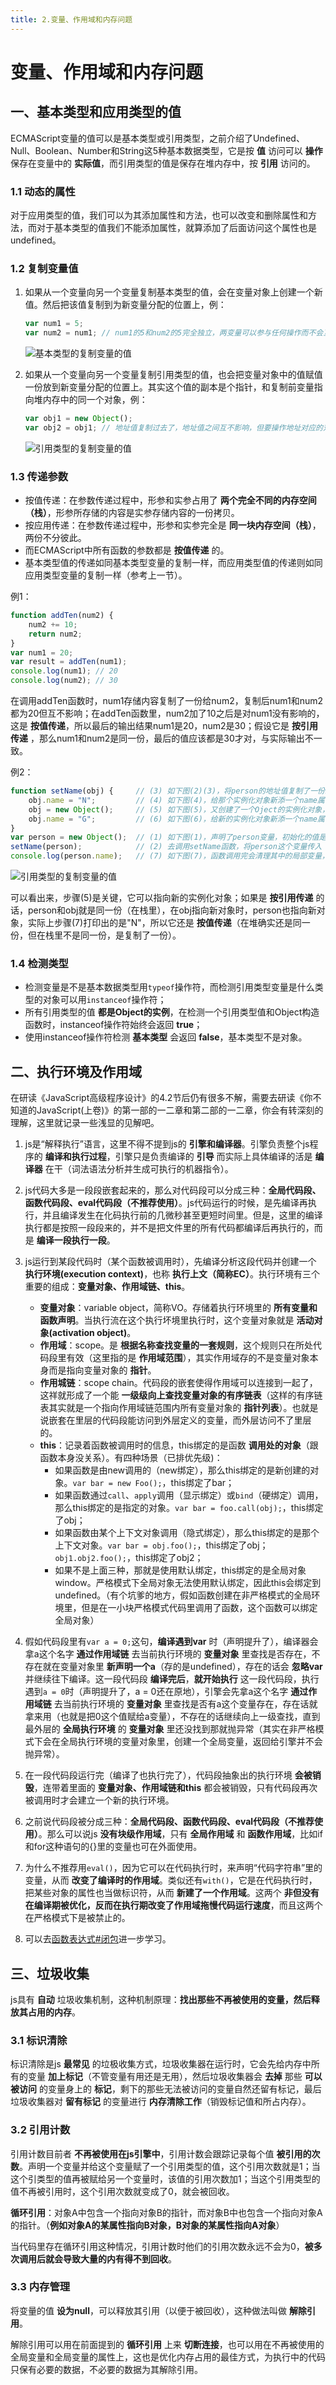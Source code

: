 ```yaml
---
title: 2.变量、作用域和内存问题
---
```


# 变量、作用域和内存问题

## 一、基本类型和应用类型的值

ECMAScript变量的值可以是基本类型或引用类型，之前介绍了Undefined、Null、Boolean、Number和String这5种基本数据类型，它是按 **值** 访问可以 **操作** 保存在变量中的 **实际值**，而引用类型的值是保存在堆内存中，按 **引用** 访问的。

### 1.1 动态的属性

对于应用类型的值，我们可以为其添加属性和方法，也可以改变和删除属性和方法，而对于基本类型的值我们不能添加属性，就算添加了后面访问这个属性也是undefined。

### 1.2 复制变量值

1. 如果从一个变量向另一个变量复制基本类型的值，会在变量对象上创建一个新值。然后把该值复制到为新变量分配的位置上，例：

    ```js
    var num1 = 5;
    var num2 = num1; // num1的5和num2的5完全独立，两变量可以参与任何操作而不会互相影响。
    ```

    ![基本类型的复制变量的值](./img/2.变量、作用域和内存问题/基本类型的复制变量的值.png)

2. 如果从一个变量向另一个变量复制引用类型的值，也会把变量对象中的值赋值一份放到新变量分配的位置上。其实这个值的副本是个指针，和复制前变量指向堆内存中的同一个对象，例：  

    ```js
    var obj1 = new Object();
    var obj2 = obj1; // 地址值复制过去了，地址值之间互不影响，但要操作地址对应的对象就会有影响。
    ```

    ![引用类型的复制变量的值](./img/2.变量、作用域和内存问题/引用类型的复制变量的值.png)

### 1.3 传递参数

- 按值传递：在参数传递过程中，形参和实参占用了 **两个完全不同的内存空间（栈）**，形参所存储的内容是实参存储内容的一份拷贝。
- 按应用传递：在参数传递过程中，形参和实参完全是 **同一块内存空间（栈）**，两份不分彼此。
- 而ECMAScript中所有函数的参数都是 **按值传递** 的。
- 基本类型值的传递如同基本类型变量的复制一样，而应用类型值的传递则如同应用类型变量的复制一样（参考上一节）。

例1：

```js
function addTen(num2) {
    num2 += 10;
    return num2;
}
var num1 = 20;
var result = addTen(num1);
console.log(num1); // 20
console.log(num2); // 30
```

在调用addTen函数时，num1存储内容复制了一份给num2，复制后num1和num2都为20但互不影响；在addTen函数里，num2加了10之后是对num1没有影响的，这是 **按值传递**，所以最后的输出结果num1是20，num2是30；假设它是 **按引用传递** ，那么num1和num2是同一份，最后的值应该都是30才对，与实际输出不一致。

例2：

```js
function setName(obj) {     // (3) 如下图(2)(3)，将person的地址值复制了一份给obj，让obj也指向那个实例化对象
    obj.name = "N";         // (4) 如下图(4)，给那个实例化对象新添一个name属性，该属性值为"N"
    obj = new Object();     // (5) 如下图(5)，又创建了一个Oject的实例化对象，让obj指向这个新的实例化对象
    obj.name = "G";         // (6) 如下图(6)，给新的实例化对象新添一个name属性，该属性值为"G"
}
var person = new Object();  // (1) 如下图(1)，声明了person变量，初始化的值是Oject引用类型的一个实例化对象
setName(person);            // (2) 去调用setName函数，将person这个变量传入
console.log(person.name);   // (7) 如下图(7)，函数调用完会清理其中的局部变量，只剩下外部的person和其指引的对象了
```

![引用类型的复制变量的值](./img/2.变量、作用域和内存问题/引用类型的按值传递.png)  

可以看出来，步骤(5)是关键，它可以指向新的实例化对象；如果是 **按引用传递** 的话，person和obj就是同一份（在栈里），在obj指向新对象时，person也指向新对象，实际上步骤(7)打印出的是"N"，所以它还是 **按值传递**（在堆确实还是同一份，但在栈里不是同一份，是复制了一份）。

### 1.4 检测类型

- 检测变量是不是基本数据类型用`typeof`操作符，而检测引用类型变量是什么类型的对象可以用`instanceof`操作符；
- 所有引用类型的值 **都是Object的实例**，在检测一个引用类型值和Object构造函数时，instanceof操作符始终会返回 **true**；
- 使用instanceof操作符检测 **基本类型** 会返回 **false**，基本类型不是对象。

## 二、执行环境及作用域

在研读《JavaScript高级程序设计》的4.2节后仍有很多不解，需要去研读《你不知道的JavaScript(上卷)》的第一部的一二章和第二部的一二章，你会有转深刻的理解，这里就记录一些浅显的见解吧。

1. js是“解释执行”语言，这里不得不提到js的 **引擎和编译器**。引擎负责整个js程序的 **编译和执行过程**，引擎只是负责编译的 **引导** 而实际上具体编译的活是 **编译器** 在干（词法语法分析并生成可执行的机器指令）。

2. js代码大多是一段段嵌套起来的，那么对代码段可以分成三种：**全局代码段、函数代码段、eval代码段（不推荐使用）**。js代码运行的时候，是先编译再执行，并且编译发生在化码执行前的几微秒甚至更短时间里。但是，这里的编译执行都是按照一段段来的，并不是把文件里的所有代码都编译后再执行的，而是 **编译一段执行一段**。

3. js运行到某段代码时（某个函数被调用时），先编译分析这段代码并创建一个 **执行环境(execution context)**，也称 **执行上文（简称EC）**。执行环境有三个重要的组成：**变量对象、作用域链、this**。
   - **变量对象**：variable object，简称VO。存储着执行环境里的 **所有变量和函数声明**。当执行流在这个执行坏境里执行时，这个变量对象就是 **活动对象(activation object)**。  
   - **作用域**：scope。是 **根据名称查找变量的一套规则**，这个规则只在所处代码段里有效（这里指的是 **作用域范围**），其实作用域存的不是变量对象本身而是指向变量对象的 **指针**。
   - **作用城链**：scope chain。代码段的嵌套使得作用域可以连接到一起了，这祥就形成了一个能 **一级级向上查找变量对象的有序链表**（这样的有序链表其实就是一个指向作用域链范围内所有变量对象的 **指针列表**）。也就是说嵌套在里层的代码段能访问到外层定义的变量，而外层访问不了里层的。
   - **this**：记录着函数被调用时的信息，this绑定的是函数 **调用处的对象**（跟函数本身没关系）。有四种场景（已排优先级)：
     - 如果函数是由new调用的（new绑定），那么this绑定的是新创建的对象。`var bar = new Foo();`，this绑定了bar；
     - 如果函数通过`call`、`apply`调用（显示绑定）或`bind`（硬绑定）调用，那么this绑定的是指定的对象。`var bar = foo.call(obj);`，this绑定了obj；
     - 如果函数由某个上下文对象调用（隐式绑定），那么this绑定的是那个上下文对象。`var bar = obj.foo();`，this绑定了obj；`obj1.obj2.foo();`，this绑定了obj2；
     - 如果不是上面三种，那就是使用默认绑定，this绑定的是全局对象window。严格模式下全局对象无法使用默认绑定，因此this会绑定到undefined。（有个坑爹的地方，假如函数创建在非严格模式的全局环境里，但是在一小块严格模式代码里调用了函数，这个函数可以绑定全局对象）

4. 假如代码段里有`var a = 0;`这句，**编译遇到var** 时（声明提升了），编译器会拿a这个名字 **通过作用域链** 去当前执行环境的 **变量对象** 里查找是否存在，不存在就在变量对象里 **新声明一个a**（存的是undefined），存在的话会 **忽略var** 并继续往下编译。这一段代码段 **编译完后**，**就开始执行** 这一段代码段，执行遇到`a = 0`时（声明提升了，a = 0还在原地），引擎会先拿a这个名字 **通过作用域链** 去当前执行环境的 **变量对象** 里查找是否有a这个变量存在，存在话就拿来用（也就是把0这个值赋给a变量），不存在的话继续向上一级查找，直到最外层的 **全局执行环境** 的 **变量对象** 里还没找到那就抛异常（其实在非严格模式下会在全局执行环境的变量对象里，创建一个全局变量，返回给引擎并不会抛异常）。

5. 在一段代码段运行完（编译了也执行完了），代码段抽象出的执行环境 **会被销毁**，连带着里面的 **变量对象、作用域链和this** 都会被销毁，只有代码段再次被调用时才会建立一个新的执行环境。

6. 之前说代码段被分成三种：**全局代码段、函数代码段、eval代码段（不推荐使用）**。那么可以说js **没有块级作用域**，只有 **全局作用域** 和 **函数作用域**，比如if和for这种语句的{}里的变量也可在外面使用。

7. 为什么不推荐用`eval()`，因为它可以在代码执行时，来声明“代码字符串”里的变量，从而 **改变了编译时的作用域**。类似还有`with()`，它是在代码执行时，把某些对象的属性也当做标识符，从而 **新建了一个作用域**。这两个 **非但没有在编译期被优化，反而在执行期改变了作用域拖慢代码运行速度**，而且这两个在严格模式下是被禁止的。

8. 可以去[函数表达式#闭包](./5.函数表达式.md#三、闭包)进一步学习。

## 三、垃圾收集

js具有 **自动** 垃圾收集机制，这种机制原理：**找出那些不再被使用的变量，然后释放其占用的内存**。

### 3.1 标识清除

标识清除是js **最常见** 的垃极收集方式，垃圾收集器在运行时，它会先给内存中所有的变量 **加上标记**（不管变量有用还是无用），然后垃圾收集器会 **去掉** 那些 **可以被访问** 的变量身上的 **标记**，剩下的那些无法被访问的变量自然还留有标记，最后垃圾收集器对 **留有标记** 的变量进行 **内存清除工作**（销毁标记值和所占内存）。

### 3.2 引用计数

引用计数目前者 **不再被使用在js引擎中**，引用计数会跟踪记录每个值 **被引用的次数**。声明一个变量并给这个变量赋了一个引用类型的值，这个引用次数就是1；当这个引类型的值再被赋给另一个变量时，该值的引用次数加1；当这个引用类型的值不再被引用时，这个引用次数就变成了0，就会被回收。

**循环引用**：对象A中包含一个指向对象B的指针，而对象B中也包含一个指向对象A的指针。（**例如对象A的某属性指向B对象，B对象的某属性指向A对象**）

当代码里存在循环引用这种情况，引用计数时他们的引用次数永远不会为0，**被多次调用后就会导致大量的内有得不到回收**。

### 3.3 内存管理

将变量的值 **设为null**，可以释放其引用（以便于被回收），这种做法叫做 **解除引用**。

解除引用可以用在前面提到的 **循环引用** 上来 **切断连接**，也可以用在不再被使用的全局变量和全局变量的属性上，这也是优化内存占用的最佳方式，为执行中的代码只保有必要的数据，不必要的数据为其解除引用。
